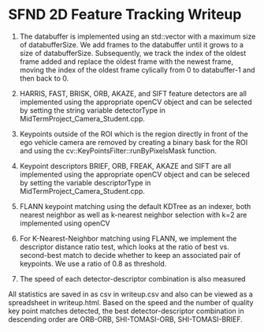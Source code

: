 # SFND 2D Feature Tracking Writeup

1. The databuffer is implemented using an std::vector with a maximum size of databufferSize. 
We add frames to the databuffer until it grows to a size of databufferSize. Subsequently, 
we track the index of the oldest frame added and replace the oldest frame with the newest frame,
moving the index of the oldest frame cylically from 0 to databuffer-1 and then back to 0.

2. HARRIS, FAST, BRISK, ORB, AKAZE, and SIFT feature detectors are all implemented using the 
appropriate openCV object and can be 
selected by setting the string variable detectorType in MidTermProject_Camera_Student.cpp.

3. Keypoints outside of the ROI which is the region directly in front of the ego vehicle camera
are removed by creating a binary bask for the ROI and using the cv::KeyPointsFilter::runByPixelsMask function.

4. Keypoint descriptors BRIEF, ORB, FREAK, AKAZE and SIFT are all implemented using the appropriate
openCV object and can be seleced by setting the variable descriptorType in MidTermProject_Camera_Student.cpp.

5. FLANN keypoint matching using the default KDTree as an indexer, both nearest neighbor as well as k-nearest neighbor selection
with k=2 are implemented using openCV

6. For K-Nearest-Neighbor matching using FLANN, we implement the descriptor distance ratio test, 
which looks at the ratio of best vs. second-best match to decide whether to keep an associated pair of keypoints.
We use a ratio of 0.8 as threshold.

7. The speed of each detector-descriptor combination is also measured

All statistics are saved in as csv in writeup.csv and also can be viewed as a spreadsheet in writeup.html. Based on the
speed and the number of quality key point matches detected, the best detector-descriptor combination in descending order
are ORB-ORB, SHI-TOMASI-ORB, SHI-TOMASI-BRIEF.